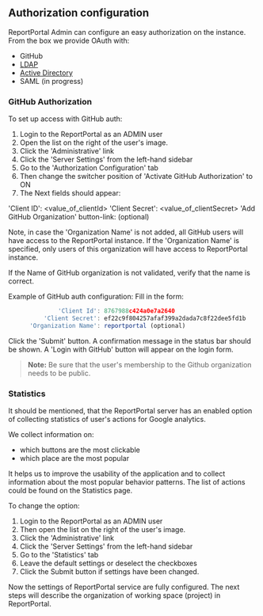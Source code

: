 ## Authorization configuration

ReportPortal Admin can configure an easy authorization on the instance. From the box we provide OAuth with:

* GitHub
* [LDAP](https://reportportal.io/docs/LDAP-Auth-integration)
* [Active Directory](https://reportportal.io/docs/Active-Directory-Auth)
* SAML (in progress)

### GitHub Authorization

To set up access with GitHub auth:

1. Login to the ReportPortal as an ADMIN user
2. Open the list on the right of the user's image.
3. Click the 'Administrative' link 
4. Click the 'Server Settings' from the left-hand sidebar
5. Go to the 'Authorization Configuration' tab
6. Then change the switcher position of 'Activate GitHub Authorization' to ON
7. The Next fields should appear:

  'Client ID': <value_of_clientId>
  'Client Secret': <value_of_clientSecret>
  'Add GitHub Organization' button-link: (optional)

Note, in case the 'Organization Name' is not added, all GitHub users will have access to the ReportPortal instance.
If the 'Organization Name' is specified, only users of this organization will have access to ReportPortal instance.

If the Name of GitHub organization is not validated, verify that the name is correct.

Example of GitHub auth configuration:
 Fill in the form:
 ```javascript 
               'Client Id': 8767988c424a0e7a2640
           'Client Secret': ef22c9f804257afaf399a2dada7c8f22dee5fd1b
       'Organization Name': reportportal (optional)
  ```
 Click the 'Submit' button.
 A confirmation message in the status bar should be shown.
 A 'Login with GitHub' button will appear on the login form.
 
 >**Note:** Be sure that the user's membership to the Github organization needs to be public.
 

### Statistics

It should be mentioned, that the ReportPortal server has an enabled option of collecting statistics of user's actions for Google analytics.

We collect information on:
* which buttons are the most clickable
* which place are the most popular

It helps us to improve the usability of the application and to collect information about the most popular behavior patterns.
The list of actions could be found on the Statistics page.

To change the option:
1. Login to the ReportPortal as an ADMIN user
2. Then open the list on the right of the user's image.
3. Click the 'Administrative' link 
4. Click the 'Server Settings' from the left-hand sidebar
5. Go to the 'Statistics' tab
6. Leave the default settings or deselect the checkboxes
7. Click the Submit button if settings have been changed.

Now the settings of ReportPortal service are fully configured.
The next steps will describe the organization of working space (project) in ReportPortal.


